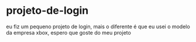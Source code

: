 # projeto-de-login
eu fiz um pequeno projeto de login, mais o diferente é que eu usei o modelo da empresa xbox, espero que goste do meu projeto
